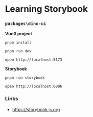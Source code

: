 # Learning Storybook

### `packages\dino-ui`

**Vue3 project**

```
pnpm install

pnpm run dev

open http://localhost:5173
```

**Storybook**

```
pnpm run storybook

open http://localhost:6006
```

### Links

* https://storybook.js.org
